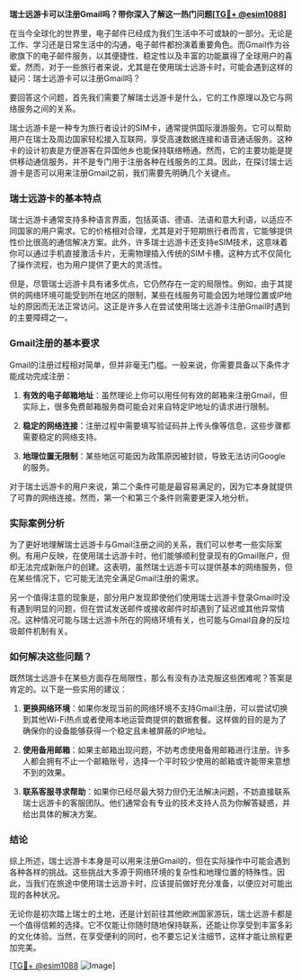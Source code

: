 **瑞士远游卡可以注册Gmail吗？带你深入了解这一热门问题[[TG💪+ @esim1088](https://t.me/s/esim1088)]**

在当今全球化的世界里，电子邮件已经成为我们生活中不可或缺的一部分。无论是工作、学习还是日常生活中的沟通，电子邮件都扮演着重要角色。而Gmail作为谷歌旗下的电子邮件服务，以其便捷性、稳定性以及丰富的功能赢得了全球用户的喜爱。然而，对于一些旅行者来说，尤其是在使用瑞士远游卡时，可能会遇到这样的疑问：瑞士远游卡可以注册Gmail吗？

要回答这个问题，首先我们需要了解瑞士远游卡是什么，它的工作原理以及它与网络服务之间的关系。

瑞士远游卡是一种专为旅行者设计的SIM卡，通常提供国际漫游服务。它可以帮助用户在瑞士及周边国家轻松接入互联网，享受高速数据连接和语音通话服务。这种卡的设计初衷是方便游客在异国他乡也能保持联络畅通。然而，它的主要功能是提供移动通信服务，并不是专门用于注册各种在线服务的工具。因此，在探讨瑞士远游卡是否可以用来注册Gmail之前，我们需要先明确几个关键点。

### 瑞士远游卡的基本特点

瑞士远游卡通常支持多种语言界面，包括英语、德语、法语和意大利语，以适应不同国家的用户需求。它的价格相对合理，尤其是对于短期旅行者而言，它能够提供性价比很高的通信解决方案。此外，许多瑞士远游卡还支持eSIM技术，这意味着你可以通过手机直接激活卡片，无需物理插入传统的SIM卡槽。这种方式不仅简化了操作流程，也为用户提供了更大的灵活性。

但是，尽管瑞士远游卡具有诸多优点，它仍然存在一定的局限性。例如，由于其提供的网络环境可能受到所在地区的限制，某些在线服务可能会因为地理位置或IP地址的原因而无法正常访问。这正是许多人在尝试使用瑞士远游卡注册Gmail时遇到的主要障碍之一。

### Gmail注册的基本要求

Gmail的注册过程相对简单，但并非毫无门槛。一般来说，你需要具备以下条件才能成功完成注册：

1. **有效的电子邮箱地址**：虽然理论上你可以用任何有效的邮箱来注册Gmail，但实际上，很多免费邮箱服务商可能会对来自特定IP地址的请求进行限制。
   
2. **稳定的网络连接**：注册过程中需要填写验证码并上传头像等信息，这些步骤都需要稳定的网络支持。
   
3. **地理位置无限制**：某些地区可能因为政策原因被封锁，导致无法访问Google的服务。

对于瑞士远游卡的用户来说，第二个条件可能是最容易满足的，因为它本身就提供了可靠的网络连接。然而，第一个和第三个条件则需要更深入地分析。

### 实际案例分析

为了更好地理解瑞士远游卡与Gmail注册之间的关系，我们可以参考一些实际案例。有用户反映，在使用瑞士远游卡时，他们能够顺利登录现有的Gmail账户，但却无法完成新账户的创建。这表明，虽然瑞士远游卡可以提供基本的网络服务，但在某些情况下，它可能无法完全满足Gmail注册的需求。

另一个值得注意的现象是，部分用户发现即使他们使用瑞士远游卡登录Gmail时没有遇到明显的问题，但在尝试发送邮件或接收邮件时却遇到了延迟或其他异常情况。这种情况可能与瑞士远游卡所在的网络环境有关，也可能与Gmail自身的反垃圾邮件机制有关。

### 如何解决这些问题？

既然瑞士远游卡在某些方面存在局限性，那么有没有办法克服这些困难呢？答案是肯定的。以下是一些实用的建议：

1. **更换网络环境**：如果你发现当前的网络环境不支持Gmail注册，可以尝试切换到其他Wi-Fi热点或者使用本地运营商提供的数据套餐。这样做的目的是为了确保你的设备能够获得一个稳定且未被屏蔽的IP地址。

2. **使用备用邮箱**：如果主邮箱出现问题，不妨考虑使用备用邮箱进行注册。许多人都会拥有不止一个邮箱账号，选择一个平时较少使用的邮箱或许能带来意想不到的效果。

3. **联系客服寻求帮助**：如果你已经尽最大努力但仍无法解决问题，不妨直接联系瑞士远游卡的客服团队。他们通常会有专业的技术支持人员为你解答疑惑，并给出具体的解决方案。

### 结论

综上所述，瑞士远游卡本身是可以用来注册Gmail的，但在实际操作中可能会遇到各种各样的挑战。这些挑战大多源于网络环境的复杂性和地理位置的特殊性。因此，当我们在旅途中使用瑞士远游卡时，应该提前做好充分准备，以便应对可能出现的各种状况。

无论你是初次踏上瑞士的土地，还是计划前往其他欧洲国家游玩，瑞士远游卡都是一个值得信赖的选择。它不仅能让你随时随地保持联系，还能让你享受到丰富多彩的文化体验。当然，在享受便利的同时，也不要忘记关注细节，这样才能让旅程更加完美。

[[TG💪+ @esim1088](https://t.me/s/esim1088) ![Image](https://i.postimg.cc/4NQfJmqS/Snipaste-2025-05-13-00-14-12.png)]